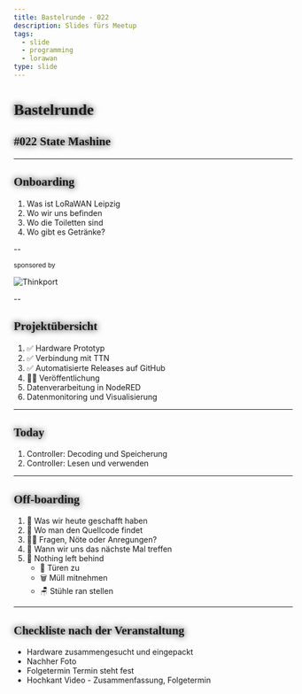 ```yaml
---
title: Bastelrunde - 022
description: Slides fürs Meetup
tags:
  - slide
  - programming
  - lorawan
type: slide
---
```

<style>
@import url('https://fonts.googleapis.com/css2?family=Lobster&family=Permanent+Marker&display=swap');
h1, h2 {
	font-family: 'Permanent Marker', cursive !important;
	text-shadow: 0 0 12px #000 !important;
}
</style>

<!-- slide bg="[[meetup-022.jpg]]" data-auto-animate     -->
# Bastelrunde

<!-- element style="padding-top: 30%; text-shadow: 4px 4px 2px 2px #000;" -->
## #022 State Mashine

<!-- element style="text-shadow: 4px 4px 2px 2px #000" -->

<!--
**Checkliste bevor es losgeht:**

- [ ] Foto gemacht
- [ ] Tweet gesendet
- [ ] Hochkant Video

-->
---
## Onboarding

1) Was ist LoRaWAN Leipzig
2) Wo wir uns befinden
3) Wo die Toiletten sind
4) Wo gibt es Getränke?

<!--
- [ ] Was ist LoRaWAN Leipzig
	- [ ] Ziele
	- [ ] Wer sind die Leute
- [ ] Wo befinden wir uns (Basislager, Kohlenstraße)
- [ ] Wo sind die Toiletten
- [ ] Wo gibt es Getränke?
-->
--

<!-- slide bg="[[Meetup #018 - Twitter.png]]" -->

<grid drag="60 30" bg="#ffffff88" style="border-radius: 12px;backdrop-filter: blur(20px);" pad="1em 2em 1em 1em">

<small>sponsored by</small>

![Thinkport](https://thinkport.digital/wp-content/uploads/elementor/thumbs/Logo_horizontral_new-q79kisryfbimg521qvcamhuu9zgajwl52ie1tm6q0s.png)

</grid>

--
## Projektübersicht

1) ✅ Hardware Prototyp
2) ✅ Verbindung mit TTN
3) ✅ Automatisierte Releases auf GitHub
4) 👩‍💻 Veröffentlichung
5) Datenverarbeitung in NodeRED
6) Datenmonitoring und Visualisierung


---
<!-- slide bg="[[vergissberlin_microcontroller_flying_through_clouds_e4ca3e11-4904-4bfb-a259-0a4fbf2dee4e.png]]" -->

<grid drag="60 30" bg="#000000cc" style="border-radius: 12px;backdrop-filter: blur(10px);" pad="1em 2em 1em 1em">

## Today 👩‍💻🧑🏼‍💻👨🏻‍💻

1) Controller: Decoding und Speicherung
1) Controller: Lesen und verwenden
</grid>

---
## Off-boarding

1) 🏁 Was wir heute geschafft haben
2) 🔎 Wo man den Quellcode findet
3) 🙋‍♂️ Fragen, Nöte oder Anregungen?
4) 📆 Wann wir uns das nächste Mal treffen
5) 🫥 Nothing left behind
	- 🚪 Türen zu
	- 🗑️ Müll mitnehmen
	- 🪑 Stühle ran stellen

---
## Checkliste nach der Veranstaltung

- Hardware zusammengesucht und eingepackt
- Nachher Foto
- Folgetermin Termin steht fest
- Hochkant Video - Zusammenfassung, Folgetermin
